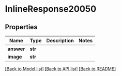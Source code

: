 # InlineResponse20050

## Properties
Name | Type | Description | Notes
------------ | ------------- | ------------- | -------------
**answer** | **str** |  | 
**image** | **str** |  | 

[[Back to Model list]](../README.md#documentation-for-models) [[Back to API list]](../README.md#documentation-for-api-endpoints) [[Back to README]](../README.md)


